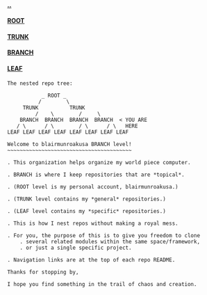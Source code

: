 #### [..](https://github.com/blairmunroakusaTRUNK/.TRUNK_README)
#### [ROOT](https://github.com/blairmunroakusa)
#### [TRUNK](https://github.com/blairmunroakusaTRUNK)
#### [BRANCH](https://github.com/blairmunroakusaBRANCH)
#### [LEAF](https://github.com/blairmunroakusaLEAF)

```
The nested repo tree:

	       _ ROOT _
	      /        \
	 TRUNK          TRUNK
         /    \        /     \	
    BRANCH  BRANCH  BRANCH  BRANCH	< YOU ARE
   / \      / \        / \      / \	  HERE
LEAF LEAF LEAF LEAF LEAF LEAF LEAF LEAF
```

```
Welcome to blairmunroakusa BRANCH level!
~~~~~~~~~~~~~~~~~~~~~~~~~~~~~~~~~~~~~~~~

. This organization helps organize my world piece computer.

. BRANCH is where I keep repositories that are *topical*.

. (ROOT level is my personal account, blairmunroakusa.)

. (TRUNK level contains my *general* repositories.)

. (LEAF level contains my *specific* repositories.)

. This is how I nest repos without making a royal mess.

. For you, the purpose of this is to give you freedom to clone
	. several related modules within the same space/framework,
	. or just a single specific project.

. Navigation links are at the top of each repo README.

Thanks for stopping by,

I hope you find something in the trail of chaos and creation.
```
